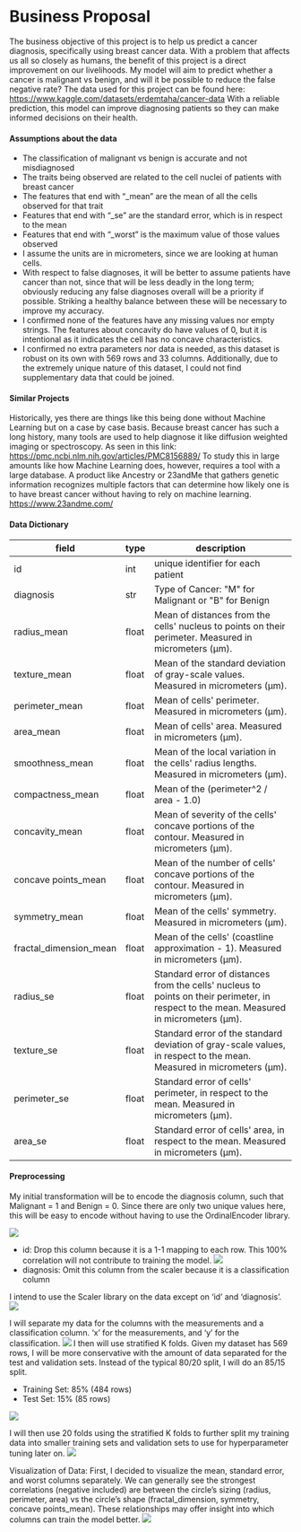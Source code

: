 # Business Proposal
The business objective of this project is to help us predict a cancer diagnosis, specifically using breast cancer data. With a problem that affects us all so closely as humans, the benefit of this project is a direct improvement on our livelihoods. My model will aim to predict whether a
cancer is malignant vs benign, and will it be possible to reduce the false negative rate? The data used for this project can be found here: https://www.kaggle.com/datasets/erdemtaha/cancer-data
With a reliable prediction, this model can improve diagnosing patients so they can make informed decisions on their health.


#### Assumptions about the data
- The classification of malignant vs benign is accurate and not misdiagnosed
- The traits being observed are related to the cell nuclei of patients with breast cancer
- The features that end with “_mean” are the mean of all the cells observed for that trait
- Features that end with “_se” are the standard error, which is in respect to the mean
- Features that end with “_worst” is the maximum value of those values observed
- I assume the units are in micrometers, since we are looking at human cells.
- With respect to false diagnoses, it will be better to assume patients have cancer than not, since that will be less deadly in the long term; obviously reducing any false diagnoses overall will be a priority if possible. Striking a healthy balance between these will be necessary to improve my accuracy.
- I confirmed none of the features have any missing values nor empty strings. The features about concavity do have values of 0, but it is intentional as it indicates the cell has no concave characteristics.
- I confirmed no extra parameters nor data is needed, as this dataset is robust on its own with 569 rows and 33 columns. Additionally, due to the extremely unique nature of this dataset, I could not find supplementary data that could be joined.


#### Similar Projects
Historically, yes there are things like this being done without Machine Learning but on a case by case basis. Because breast cancer has such a long history, many tools are used to help diagnose it like diffusion weighted imaging or spectroscopy. As seen in this link: https://pmc.ncbi.nlm.nih.gov/articles/PMC8156889/
To study this in large amounts like how Machine Learning does, however, requires a tool with a large database. A product like Ancestry or 23andMe that gathers genetic information recognizes multiple factors that can determine how likely one is to have breast cancer without having to rely on machine learning.
https://www.23andme.com/


#### Data Dictionary
| field                   | type  | description                                                                                                                             |
|-------------------------|-------|-----------------------------------------------------------------------------------------------------------------------------------------|
| id                      | int   | unique identifier for each patient                                                                                                      |
| diagnosis               | str   | Type of Cancer: "M" for Malignant or "B" for Benign                                                                                     |
| radius_mean             | float | Mean of distances from the cells' nucleus to points on their perimeter. Measured in micrometers (µm).                                   |
| texture_mean            | float | Mean of the standard deviation of gray-scale values. Measured in micrometers (µm).                                                      |
| perimeter_mean          | float | Mean of cells' perimeter. Measured in micrometers (µm).                                                                                 |
| area_mean               | float | Mean of cells' area. Measured in micrometers (µm).                                                                                      |
| smoothness_mean         | float | Mean of the local variation in the cells' radius lengths. Measured in micrometers (µm).                                                 |
| compactness_mean        | float | Mean of the (perimeter^2 / area - 1.0)                                                                                                  |
| concavity_mean          | float | Mean of severity of the cells' concave portions of the contour. Measured in micrometers (µm).                                           |
| concave points_mean     | float | Mean of the number of cells' concave portions of the contour. Measured in micrometers (µm).                                             |
| symmetry_mean           | float | Mean of the cells' symmetry. Measured in micrometers (µm).                                                                              |
| fractal_dimension_mean  | float | Mean of the cells' (coastline approximation - 1). Measured in micrometers (µm).                                                         |
| radius_se               | float | Standard error of distances from the cells' nucleus to points on their perimeter, in respect to the mean. Measured in micrometers (µm). |
| texture_se              | float | Standard error of the standard deviation of gray-scale values, in respect to the mean. Measured in micrometers (µm).                    |
| perimeter_se            | float | Standard error of cells' perimeter, in respect to the mean. Measured in micrometers (µm).                                               |
| area_se                 | float | Standard error of cells' area, in respect to the mean. Measured in micrometers (µm).                                                    |


#### Preprocessing
My initial transformation will be to encode the diagnosis column, such that Malignant = 1 and Benign = 0. Since there are only two unique values here, this will be easy to encode without having to use the OrdinalEncoder library.

![](images/image1.png)

  * id: Drop this column because it is a 1-1 mapping to each row. This 100% correlation will not contribute to training the model.
    ![](images/image2.png)
  * diagnosis: Omit this column from the scaler because it is a classification column

I intend to use the Scaler library on the data except on ‘id’ and ‘diagnosis’.
![](images/image3.png)

I will separate my data for the columns with the measurements and a classification column. ‘x’ for the measurements, and ‘y’ for the classification.
![](images/image4.png)
I then will use stratified K folds. Given my dataset has 569 rows, I will be more conservative with the amount of data separated for the test and validation sets. Instead of the typical 80/20 split, I will do an 85/15 split.

   * Training Set: 85% (484 rows)
   * Test Set: 15% (85 rows)

![](images/image5.png)

I will then use 20 folds using the stratified K folds to further split my training data into smaller training sets and validation sets to use for hyperparameter tuning later on.
![](images/image6.png)

Visualization of Data:
First, I decided to visualize the mean, standard error, and worst columns separately. We can generally see the strongest correlations (negative included) are between the circle’s sizing (radius, perimeter, area) vs the circle’s shape (fractal_dimension, symmetry, concave points_mean). These relationships may offer insight into which columns can train the model better.
![](images/image7.png)
